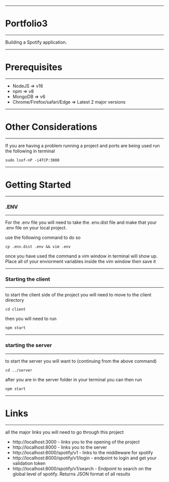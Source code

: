 
---
# Portfolio3
---
Building a Spotify application.


---
# Prerequisites
-----------------------------
- NodeJS => v16
- npm => v8
- MongoDB => v6
- Chrome/Firefox/safari/Edge => Latest 2 major versions

---
# Other Considerations 
---
If you are having a problem running a project and ports are being used run the following in terminal

```
sudo lsof-nP -i4TCP:3000
```

---
# Getting Started 
---

### .ENV
---
For the .env file you will need to take the .env.dist file and make that your .env file on your local project.

use the following command to do so

```
cp .env.dist .env && vim .env
```
once you have used the command a vim window in terminal will show up. Place all of your enviorment variables inside the vim window then save it 

---
### Starting the client
---

to start the client side of the project you will need to move to the client directory 

```
cd client
```

then you will need to run 

```
npm start
```

---
### starting the server 
---

to start the server you will want to (continuing from the above command)

```
cd ../server
```
after you are in the server folder in your terminal you can then run 

```
npm start
```

---
# Links
---
all the major links you will need to go through this project

- http://localhost:3000 - links you to the opening of the project 
- http://localhost:8000 - links you to the server 
- http://localhost:8000/spotify/v1 - links to the middleware for spotify
- http://localhost:8000/spotify/v1/login - endpoint to login and get your validation token
- http://localhost:8000/spotify/v1/search - Endpoint to search on the global level of spotify. Returns JSON format of all results